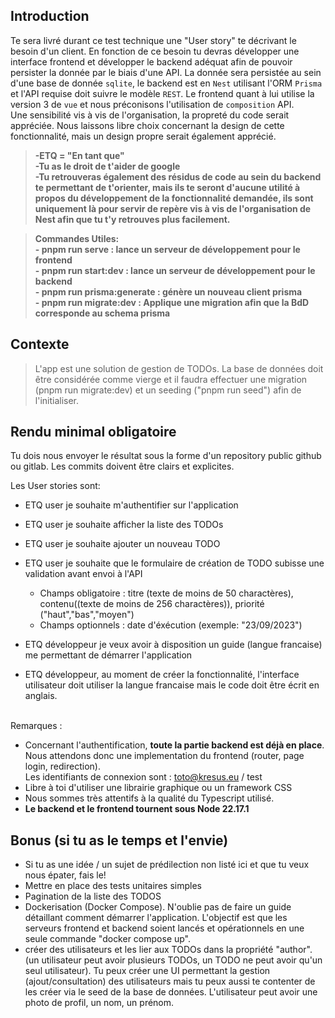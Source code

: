 ## **Introduction**

Te sera livré durant ce test technique une "User story" te décrivant le besoin d'un client.
En fonction de ce besoin tu devras développer une interface frontend et développer le backend adéquat afin de pouvoir persister la donnée par le biais d'une API. La donnée sera persistée au sein d'une base de donnée `sqlite`, le backend est en `Nest` utilisant l'ORM `Prisma` et l'API requise doit suivre le modèle `REST`.
Le frontend quant à lui utilise la version 3 de `vue` et nous préconisons l'utilisation de `composition` API. <br>
Une sensibilité vis à vis de l'organisation, la propreté du code serait appréciée.
Nous laissons libre choix concernant la design de cette fonctionnalité, mais un design propre serait également apprécié.

> **-ETQ = "En tant que"** </br> **-Tu as le droit de t'aider de google** </br> **-Tu retrouveras également des résidus de code au sein du backend te permettant de t'orienter, mais ils te seront d'aucune utilité à propos du développement de la fonctionnalité demandée, ils sont uniquement là pour servir de repère vis à vis de l'organisation de Nest afin que tu t'y retrouves plus facilement.** </br>

> **Commandes Utiles:** </br> **- pnpm run serve : lance un serveur de développement pour le frontend** </br> **- pnpm run start:dev : lance un serveur de développement pour le backend** </br> **- pnpm run prisma:generate : génère un nouveau client prisma** </br> **- pnpm run migrate:dev : Applique une migration afin que la BdD corresponde au schema prisma**

## **Contexte**

> L'app est une solution de gestion de TODOs. La base de données doit être considérée comme vierge et il faudra effectuer une migration (pnpm run migrate:dev) et un seeding ("pnpm run seed") afin de l'initialiser.

## **Rendu minimal obligatoire**

Tu dois nous envoyer le résultat sous la forme d'un repository public github ou gitlab. Les commits doivent être clairs et explicites.

Les User stories sont:

- ETQ user je souhaite m'authentifier sur l'application
- ETQ user je souhaite afficher la liste des TODOs
- ETQ user je souhaite ajouter un nouveau TODO
- ETQ user je souhaite que le formulaire de création de TODO subisse une validation avant envoi à l'API

  - Champs obligatoire : titre (texte de moins de 50 charactères), contenu((texte de moins de 256 charactères)), priorité ("haut","bas","moyen")
  - Champs optionnels : date d'éxécution (exemple: "23/09/2023")

- ETQ développeur je veux avoir à disposition un guide (langue francaise) me permettant de démarrer l'application
- ETQ développeur, au moment de créer la fonctionnalité, l'interface utilisateur doit utiliser la langue francaise mais le code doit être écrit en anglais.

<br> Remarques : <br />

- Concernant l'authentification, <b>toute la partie backend est déjà en place</b>. Nous attendons donc une implementation du frontend (router, page login, redirection). <br />Les identifiants de connexion sont : toto@kresus.eu / test
- Libre à toi d'utiliser une librairie graphique ou un framework CSS
- Nous sommes très attentifs à la qualité du Typescript utilisé.
- <b>Le backend et le frontend tournent sous Node 22.17.1</b>

## **Bonus (si tu as le temps et l'envie)**

- Si tu as une idée / un sujet de prédilection non listé ici et que tu veux nous épater, fais le!
- Mettre en place des tests unitaires simples
- Pagination de la liste des TODOS
- Dockerisation (Docker Compose). N'oublie pas de faire un guide détaillant comment démarrer l'application. L'objectif est que les serveurs frontend et backend soient lancés et opérationnels en une seule commande "docker compose up".
- créer des utilisateurs et les lier aux TODOs dans la propriété "author". (un utilisateur peut avoir plusieurs TODOs, un TODO ne peut avoir qu'un seul utilisateur). Tu peux créer une UI permettant la gestion (ajout/consultation) des utilisateurs mais tu peux aussi te contenter de les créer via le seed de la base de données. L'utilisateur peut avoir une photo de profil, un nom, un prénom.
